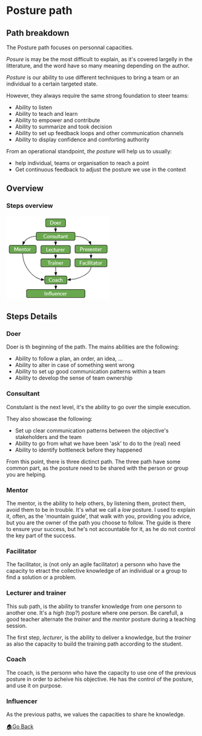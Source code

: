 # Posture path

## Path breakdown

The Posture path focuses on personnal capacities.

_Posure_ is may be the most difficult to explain, as it's covered largelly in the litterature, and the word have so many meaning depending on the author.

_Posture_ is our ability to use different techniques to bring a team or an individual to a certain targeted state.

However, they always require the same strong foundation to steer teams:
- Ability to listen
- Ability to teach and learn
- Ability to empower and contribute
- Ability to summarize and took decision
- Ability to set up feedback loops and other communication channels
- Ability to display confidence and comforting authority

From an operational standpoint, _the posture_ will help us to usually:
- help individual, teams or organisation to reach a point
- Get continuous feedback to adjust the posture we use in the context

## Overview

### Steps overview

![Practices and Domains steps overviews](../images/steps-posture.png)

## Steps Details

### Doer

Doer is th beginning of the path.
The mains abilities are the following:
- Ability to follow a plan, an order, an idea, ...
- Ability to alter in case of something went wrong
- Ability to set up good communication patterns within a team
- Ability to develop the sense of team ownership


### Consultant

Constulant is the next level, it's the ability to go over the simple execution.

They also showcase the following:
- Set up clear communication patterns between the objective's stakeholders and the team
- Ability to go from what we have been 'ask' to do to the (real) need
- Ability to identify bottleneck before they happened


From this point, there is three dictinct path. The three path have some common part, as the posture need to be shared with the person or group you are helping.

### Mentor

The mentor, is the ability to help others, by listening them, protect them, avoid them to be in trouble.
It's what we call a _low_ posture.
I used to explain it, often, as the 'mountain guide', that walk with you, providing you advice, but you are the owner of the path you choose to follow.
The guide is there to ensure your success, but he's not accountable for it, as he do not control the key part of the success.

### Facilitator

The facilitator, is (not only an agile facilitator) a personn who have the capacity to etract the collective knowledge of an individual or a group to find a solution or a problem.



### Lecturer and trainer

This sub path, is the ability to transfer knowledge from one personn to another one. It's a _high_ (top?) posture where one person.
Be carefull, a good teacher alternate the _trainer_ and the _mentor_ posture during a teaching session.

The first step, _lecturer_, is the ability to deliver a knowledge, but the _trainer_ as also the capacity to build the training path according to the student.


### Coach

The coach, is the personn who have the capacity to use one of the previous posture in order to acheive his objective.
He has the control of the posture, and use it on purpose.

### Influencer

As the previous paths, we values the capacities to share he knowledge.




[🏠Go Back](../README.md)